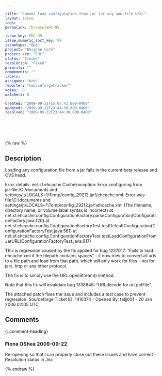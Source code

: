 ```yaml
---

title: "Cannot load configuration from jar (or any non-file URL)"
layout: issue
tags: 
permalink: /browse/EHC-99

issue_key: EHC-99
issue_numeric_sort_key: 99
issuetype: "Bug"
project: "Ehcache Core"
project_key: "EHC"
status: "Closed"
resolution: "Fixed"
priority: ""
components: ""
labels: 
assignee: "drb"
reporter: "sourceforgetracker"
votes:  0
watchers: 0

created: "2009-09-21T15:07:43.000-0400"
updated: "2009-09-22T23:44:30.000-0400"
resolved: "2009-09-22T23:44:30.000-0400"




---
```


{% raw %}

## Description

<div markdown="1" class="description">

Loading any configuration file from a jar fails in the
current beta release and CVS head.

Error details:
net.sf.ehcache.CacheException: Error configuring from
jar:file:/C:/documents and
settings/jt/LOCALS~1/Temp/config\_29212.jar!/ehcache.xml.
Error was file:\C:\documents and
settings\jt\LOCALS~1\Temp\config\_29212.jar!\ehcache.xml
(The filename, directory name, or volume label syntax
is incorrect)
 at
net.sf.ehcache.config.ConfigurationFactory.parseConfiguration(ConfigurationFactory.java:120)
 at
net.sf.ehcache.config.ConfigurationFactoryTest.testDefaultConfiguration(ConfigurationFactoryTest.java:561)
 at
net.sf.ehcache.config.ConfigurationFactoryTest.testLoadConfigurationFromJarURL(ConfigurationFactoryTest.java:617)
<snip/>

This is regression caused by the fix applied for bug
1237017: "Fails to load ehcache.xml if the filepath
contains spaces" - it now tries to convert all urls to
a file path and load from that path, which will only
work for files - not for jars, http or any other protocol.

The fix is to simply use the URL.openStream() method.

Note that this fix will invalidate bug 1338846:
"URLdecode for url.getFile".

The attached patch fixes the issue and includes a test
case to prevent regression. 
Sourceforge Ticket ID: 1410374 - Opened By: teljj001 - 20 Jan 2006 02:05 UTC

</div>

## Comments


{:.comment-heading}
### **Fiona OShea** <span class="date">2009-09-22</span>

<div markdown="1" class="comment">

Re-opening so that I can properly close out these issues and have correct Resolution status in Jira

</div>



{% endraw %}
